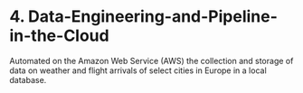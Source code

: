 # 4. Data-Engineering-and-Pipeline-in-the-Cloud
Automated on the Amazon Web Service (AWS) the collection and storage of data on weather and flight arrivals of select cities in Europe in a local database.
